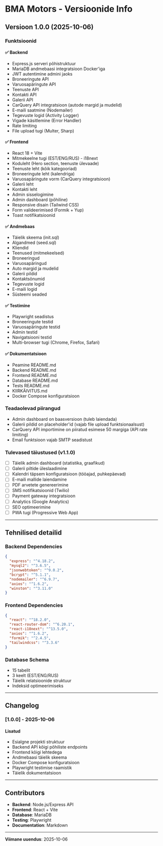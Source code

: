 # BMA Motors - Versioonide Info

## Versioon 1.0.0 (2025-10-06)

### Funktsioonid

#### ✅ Backend
- Express.js serveri põhistruktuur
- MariaDB andmebaasi integratsioon Docker'iga
- JWT autentimine admini jaoks
- Broneeringute API
- Varuosapäringute API
- Teenuste API
- Kontakti API
- Galerii API
- CarQuery API integratsioon (autode margid ja mudelid)
- E-maili saatmine (Nodemailer)
- Tegevuste logid (Activity Logger)
- Vigade käsitlemine (Error Handler)
- Rate limiting
- File upload tugi (Multer, Sharp)

#### ✅ Frontend
- React 18 + Vite
- Mitmekeelne tugi (EST/ENG/RUS) - i18next
- Koduleht (Hero section, teenuste ülevaade)
- Teenuste leht (kõik kategooriad)
- Broneeringute leht (kalendriga)
- Varuosapäringute vorm (CarQuery integratsioon)
- Galerii leht
- Kontakti leht
- Admin sisselogimine
- Admin dashboard (põhiline)
- Responsive disain (Tailwind CSS)
- Form valideerimised (Formik + Yup)
- Toast notifikatsioonid

#### ✅ Andmebaas
- Täielik skeema (init.sql)
- Algandmed (seed.sql)
- Kliendid
- Teenused (mitmekeelsed)
- Broneeringud
- Varuosapäringud
- Auto margid ja mudelid
- Galerii pildid
- Kontaktsõnumid
- Tegevuste logid
- E-maili logid
- Süsteemi seaded

#### ✅ Testimine
- Playwright seadistus
- Broneeringute testid
- Varuosapäringute testid
- Admin testid
- Navigatsiooni testid
- Multi-browser tugi (Chrome, Firefox, Safari)

#### ✅ Dokumentatsioon
- Peamine README.md
- Backend README.md
- Frontend README.md
- Database README.md
- Tests README.md
- KIIRKÄIVITUS.md
- Docker Compose konfiguratsioon

### Teadaolevad piirangud

- Admin dashboard on baasversioon (tuleb laiendada)
- Galerii pildid on placeholder'id (vajab file upload funktsionaalsust)
- CarQuery API importimine on piiratud esimese 50 margiga (API rate limiting)
- Email funktsioon vajab SMTP seadistust

### Tulevased täiustused (v1.1.0)

- [ ] Täielik admin dashboard (statistika, graafikud)
- [ ] Galerii piltide üleslaadimine
- [ ] Kalendri täpsem konfiguratsioon (tööajad, puhkepäevad)
- [ ] E-maili mallide laiendamine
- [ ] PDF arvetete genereerimine
- [ ] SMS notifikatsioonid (Twilio)
- [ ] Payment gateway integratsioon
- [ ] Analytics (Google Analytics)
- [ ] SEO optimeerimine
- [ ] PWA tugi (Progressive Web App)

---

## Tehnilised detailid

### Backend Dependencies

```json
{
  "express": "^4.18.2",
  "mysql2": "^3.6.5",
  "jsonwebtoken": "^9.0.2",
  "bcrypt": "^5.1.1",
  "nodemailer": "^6.9.7",
  "axios": "^1.6.2",
  "winston": "^3.11.0"
}
```

### Frontend Dependencies

```json
{
  "react": "^18.2.0",
  "react-router-dom": "^6.20.1",
  "react-i18next": "^13.5.0",
  "axios": "^1.6.2",
  "formik": "^2.4.5",
  "tailwindcss": "^3.3.6"
}
```

### Database Schema

- 15 tabelit
- 3 keelt (EST/ENG/RUS)
- Täielik relatsioonide struktuur
- Indeksid optimeerimiseks

---

## Changelog

### [1.0.0] - 2025-10-06

#### Lisatud
- Esialgne projekti struktuur
- Backend API kõigi põhiliste endpoints
- Frontend kõigi lehtedega
- Andmebaasi täielik skeema
- Docker Compose konfiguratsioon
- Playwright testimise raamistik
- Täielik dokumentatsioon

---

## Contributors

- **Backend**: Node.js/Express API
- **Frontend**: React + Vite
- **Database**: MariaDB
- **Testing**: Playwright
- **Documentation**: Markdown

---

**Viimane uuendus**: 2025-10-06
